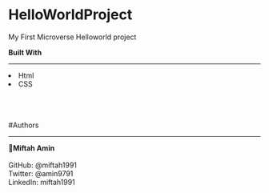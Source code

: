 # HelloWorldProject
My First Microverse Helloworld project


**Built With**
_____________________________
<li>Html</li>
<li>CSS</li>
<br>
<br>
<br>

#Authors
_____________________________


**👤Miftah Amin**
<br>
<bR>
GitHub: @miftah1991 <br>
Twitter: @amin9791<br>
LinkedIn: miftah1991<br>
